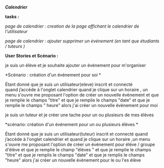 ***Calendrier***

**tasks :**

*page de calendrier : creation de la page affichant le calendrier de l'utilisateur*

*page de calendrier : ajouter supprimer un événement (en tant que étudiants / tuteurs )*

**User Stories et Scénario :**

je suis un élève et je souhaite ajouter un événement  pour m'organiser

*Scénario : création  d'un événement pour soi *

Étant donné que je suis un utilisateur(eleve) inscrit et connecté  
quand j’accède à l'onglet calendrier 
quand je clique sur un horaire , un menu s'ouvre 
me proposant l'option de créer un nouvelle évènement 
et que je remplie le champs "titre"
et que je remplie le champs "date" 
et que je remplie le champs " heure" 
alors j'ai créer  un nouvelle évènement pour moi 

je suis un tuteur et je créer une tache pour un ou plusieurs de mes élèves 

*scénario: création  d'un événement  pour un ou plusieurs élèves * 

Étant donné que je suis un utilisateur(tuteur) inscrit et connecté
quand j’accède à l'onglet calendrier 
et quand je clique sur un horaire ,un menu s'ouvre
me proposant l'option de créer un événement  pour élève / groupe d'élève 
et que je remplie le champ "élèves "
et que je remplie le champs "titre"
et que je remplis le champs "date"
et que je remplis le champs "heure"
alors j'ai créer un nouvelle évènement pour le ou l'es élève 
